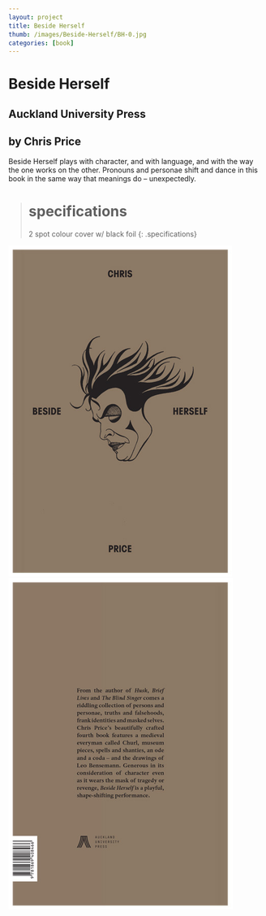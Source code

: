 ```yaml
---
layout: project
title: Beside Herself
thumb: /images/Beside-Herself/BH-0.jpg
categories: [book]
---
```


# Beside Herself

## Auckland University Press

## by Chris Price

Beside Herself plays with character, and with language, and with the way the one works on the other. Pronouns and personae shift and dance in this book in the same way that meanings do – unexpectedly.

> # specifications
> 2 spot colour cover w/ black foil 
{: .specifications}

![](/images/Beside-Herself/BH-1.jpg)
![](/images/Beside-Herself/BH-2.jpg)
